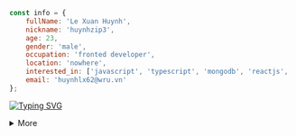 ```javascript
const info = {
	fullName: 'Le Xuan Huynh',
	nickname: 'huynhzip3',
	age: 23,
	gender: 'male',
	occupation: 'fronted developer',
	location: 'nowhere',
	interested_in: ['javascript', 'typescript', 'mongodb', 'reactjs', 'nextjs', 'nodejs'],
	email: 'huynhlx62@wru.vn'
};
```
[![Typing SVG](https://readme-typing-svg.herokuapp.com?color=%2336BCF7&lines=I'm+Huynhzip3+-+A+frontend+developer)](https://git.io/typing-svg)
<!-- ![](https://komarev.com/ghpvc/?username=huynh12345678) -->

<details>
  <summary>More</summary>
	
## Stats 📈
[![Stats](https://github-readme-stats.vercel.app/api?username=huynh12345678&show_icons=true&hide_border=true&theme=react)](#)  
	
## Streak 🔥
[![GitHub Streak](http://github-readme-streak-stats.herokuapp.com/?user=huynh12345678&hide_border=true&theme=monokai)](#)

## Most used languages 🌐
[![Languages](https://github-readme-stats.vercel.app/api/top-langs/?username=huynh12345678&theme=cobalt&&langs_count=6&hide_border=true&layout=compact)](#)

## Graph 📊
![Github Stat](https://activity-graph.herokuapp.com/graph?username=huynh12345678&theme=gotham&hide_border=true)
	
## Dev Card 💳
<a href="https://app.daily.dev/Huynhzip3"><img src="https://api.daily.dev/devcards/67e4fdfb82c34e699b6a121833fb625d.png?r=i8e" width="400" alt="Lê Xuân Huynh's Dev Card"/></a>

## Trophies 🏆
[![Trophies](https://github-profile-trophy.vercel.app/?username=huynh12345678&margin-w=10&theme=discord&no-frame=true)](#)

## Links 🔗
[![GitHub](https://img.shields.io/badge/github-%23121011.svg?style=for-the-badge&logo=github&logoColor=white)](https://github.com/Huynh12345678)
[![Discord](https://img.shields.io/badge/Discord-7289DA?style=for-the-badge&logo=discord&logoColor=white "Discord")](https://discord.com/users/905864303553445928)
[![Facebook](https://img.shields.io/badge/Facebook-1877F2?style=for-the-badge&logo=facebook&logoColor=white "Facebook")](https://www.facebook.com/xuanhuynh.le.54)
[![Homepage](https://img.shields.io/badge/Homepage-41BDF5?style=for-the-badge&logo=page&logoColor=white "Homepage")](https://huynh12345678.github.io/)
[![LinkedIn](https://img.shields.io/badge/LinkedIn-0077B5?style=for-the-badge&logo=linkedin&logoColor=white "LinkedIn")](https://www.linkedin.com/in/huynh-le-xuan-09b81b202/)

## Operating systems 💻
[![Windows](https://img.shields.io/badge/Windows-0078D6?style=for-the-badge&logo=windows&logoColor=white "Windows 10")](#)

## Devices 📱
[![Lenovo Legion Y7000](https://img.shields.io/badge/Aspire_F5_571-83B81A?style=for-the-badge&logo=arch-linux&logoColor=white "Aspire F5 571")](https://www.acer.com/)
[![iPhone 8 Plus](https://img.shields.io/badge/Redmi_9-FA6709?style=for-the-badge&logo=xiaomi&logoColor=white "Redmi 9")](https://www.mi.com/)

## Tools 🚀

### IDEs and editors
[![Code](https://img.shields.io/badge/Code-007ACC?style=for-the-badge&logo=visual%20studio%20code&logoColor=white "Code")](https://code.visualstudio.com)
[![Sublime Text](https://img.shields.io/badge/Sublime_Text-FF9800?style=for-the-badge&logo=Sublime%20Text&logoColor=white "Sublime Text")](https://www.sublimetext.com)
[![Atom](https://img.shields.io/badge/Atom-%2366595C.svg?style=for-the-badge&logo=atom&logoColor=white)](https://atom.io/)

### Browsers
[![Edge](https://img.shields.io/badge/Edge-0078D7?style=for-the-badge&logo=microsoft%20edge&logoColor=white "Microsoft Edge")](https://www.microsoft.com/edge)
[![Chrome](https://img.shields.io/badge/Google%20Chrome-4285F4?style=for-the-badge&logo=GoogleChrome&logoColor=white)](https://www.google.com/chrome/)
[![Opera](https://img.shields.io/badge/Opera-FF1B2D?style=for-the-badge&logo=Opera&logoColor=white)](https://www.opera.com/gx)

### Dev tools
[![Git](https://img.shields.io/badge/Git-F05032?style=for-the-badge&logo=git&logoColor=white "Git")](https://git-scm.com)
[![GitHub](https://img.shields.io/badge/github-%23121011.svg?style=for-the-badge&logo=github&logoColor=white)](https://github.com)

### Languages and frameworks
[![JavaScript](https://img.shields.io/badge/JavaScript-F7DF1E?style=for-the-badge&logo=javascript&logoColor=black "JavaScript")](https://developer.mozilla.org/en-US/docs/Web/JavaScript)
[![TypeScript](https://img.shields.io/badge/TypeScript-3178C6?style=for-the-badge&logo=typescript&logoColor=white "TypeScript")](https://www.typescriptlang.org)
[![React](https://img.shields.io/badge/React-61DAFB?style=for-the-badge&logo=react&logoColor=black "React")](https://reactjs.org)
[![Next.js](https://img.shields.io/badge/Next.js-000000?style=for-the-badge&logo=next.js&logoColor=white "Next.js")](https://nextjs.org)
[![NodeJS](https://img.shields.io/badge/NodeJS-339933?style=for-the-badge&logo=node.js&logoColor=white "NodeJS")](https://nodejs.org)
[![MUI](https://img.shields.io/badge/MUI-%230081CB.svg?style=for-the-badge&logo=material-ui&logoColor=white)](https://mui.com)

</details>

<!---
Huynh12345678/Huynh12345678 is a ✨ special ✨ repository because its `README.md` (this file) appears on your GitHub profile.
You can click the Preview link to take a look at your changes.
--->


